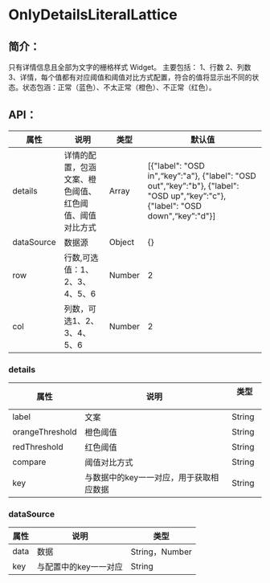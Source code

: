 # OnlyDetailsLiteralLattice
## 简介：
只有详情信息且全部为文字的栅格样式 Widget。
主要包括：
1、行数
2、列数
3、详情，每个值都有对应阈值和阈值对比方式配置，符合的值将显示出不同的状态。状态包涵：正常（蓝色）、不太正常（橙色）、不正常（红色）。

## API：

属性 | 说明 | 类型 | 默认值
--------- | -------------| -------------| -------------
details | 详情的配置，包涵文案、橙色阈值、红色阈值、阈值对比方式| Array| [{"label": "OSD in",“key”:"a"}, {"label": "OSD out",“key”:"b"}, {"label": "OSD up",“key”:"c"}, {"label": "OSD down",“key”:"d"}]
dataSource| 数据源| Object| {}
row| 行数,可选值：1、2、3、4、5、6| Number| 2
col| 列数，可选1、2、3、4、5、6| Number| 2

### details
属性 | 说明 | 类型 　
--------- | -------------| -------------
label | 文案| String| 
orangeThreshold | 橙色阈值| String|
redThreshold | 红色阈值| String| 
compare | 阈值对比方式| String| 
key | 与数据中的key一一对应，用于获取相应数据| String|
### dataSource
属性 | 说明 | 类型 
--------- | -------------| -------------
data | 数据| String，Number| 
key | 与配置中的key一一对应| String|


